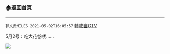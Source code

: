 ﻿###  [:house:返回首頁](https://github.com/ourhimalayas/txt)
---

`郭文贵MILES 2021-05-02T16:05:57` [轉載自GTV](https://gtv.org/web/#/UserInfo/5e596957357cc612d35a8044)

5月2号：吃大花卷喽……

[![](https://filegroup.gtv.org/cdn-cgi/image/width=600/https://filegroup.gtv.org/group7/web/20210502/16/05/0/083b1db157244e21217dd8ee5b3b970e.jpg)](https://filegroup.gtv.org/group7/web/20210502/16/05/0/296eb56b553672d3ce9a1b4ab179fb4d.mp4)
